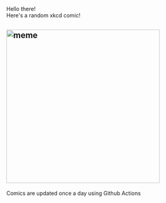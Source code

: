 Hello there! <br>Here's a random xkcd comic!<br>
## <img src="https://imgs.xkcd.com/comics/fan_theories.png" alt="meme" width="400"/><br>
Comics are updated once a day using Github Actions